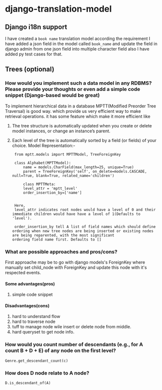 # django-translation-model

## Django i18n support
I have created a `book name` translation model according the requirement I have added a json field in the model called `book_name` and update the field in django admin from one json field into multiple character field also I have added py test cases for that.

## Trees (optional)
### How would you implement such a data model in any RDBMS? Please provide your thoughts or even add a simple code snippet (Django-based would be great)
To implement hierarchical data in a database MPTT(Modified Preorder Tree Traversal) is good way. which provide us very efficient way to make retrieval operations.
	it has some feature which make it more efficient like 
1. The tree structure is automatically updated when you create or delete model instances, or change an instance’s parent.
2. Each level of the tree is automatically sorted by a field (or fields) of your choice.
	Model Representation:-

		from mptt.models import MPTTModel, TreeForeignKey

		class Alphabet(MPTTModel):
		    name = models.CharField(max_length=25, unique=True)
		    parent = TreeForeignKey('self', on_delete=models.CASCADE, null=True, blank=True, related_name='children')

		    class MPTTMeta:
			level_attr = 'mptt_level'
			order_insertion_by=['name']


		Here,
		level_attr indicates root nodes would have a level of 0 and their immediate children would have have a level of 1(Defaults to 'level').
		
		order_insertion_by tell A list of field names which should define ordering when new tree nodes are being inserted or existing nodes are being reparented, with the most significant 				ordering field name first. Defaults to []

### What are possible approaches and pros/cons?
First approache may be to go with django models's ForeignKey where manually set child_node with ForeignKey and update this node with it's respected events.
#### Some advantages(pros) 
1. simple code snippet
#### Disadvantages(cons) 
1. hard to understand flow
2. hard to traverse node
3. tuff to manage node wile insert or delete node from middle.
4. hard queryset to get node info.
	
	
### How would you count number of descendants (e.g., for A count B + D + E) of any node on the first level?
	Genre.get_descendant_count(c)

### How does D node relate to A node?
	D.is_descendant_of(A)